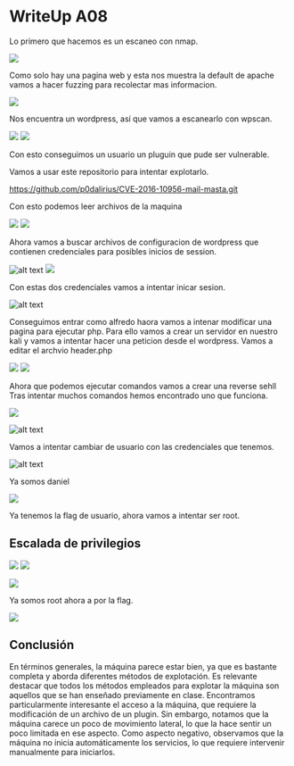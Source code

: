 # WriteUp A08

Lo primero que hacemos es un escaneo con nmap.

![](image-25.png)

Como solo hay una pagina web y esta nos muestra la default de apache vamos a hacer fuzzing para recolectar mas informacion.

![](image-26.png)

Nos encuentra un wordpress, así que vamos a escanearlo con wpscan.

![](image-27.png)
![](image-28.png)

Con esto conseguimos un usuario un pluguin que pude ser vulnerable.

Vamos a usar este repositorio para intentar explotarlo.

https://github.com/p0dalirius/CVE-2016-10956-mail-masta.git

Con esto podemos leer archivos de la maquina

![](image-29.png)
![](image-30.png)

Ahora vamos a buscar archivos de configuracion de wordpress que contienen credenciales para posibles inicios de session.

![alt text](image-32.png)
![](image-31.png)

Con estas dos credenciales vamos a intentar inicar sesion.

![alt text](image-33.png)

Conseguimos entrar como alfredo haora vamos a intenar modificar una pagina para ejecutar php.
Para ello vamos a crear un servidor en nuestro kali y vamos a intentar hacer una peticion desde el wordpress. Vamos a editar el archvio header.php

![](image-35.png)
![](image-36.png)

Ahora que podemos ejecutar comandos vamos a crear una reverse sehll
Tras intentar muchos comandos hemos encontrado uno que funciona.

![](image-37.png)

![alt text](image-38.png)

Vamos a intentar cambiar de usuario con las credenciales que tenemos.

![alt text](image-39.png)

Ya somos daniel

![](image-40.png)

Ya tenemos la flag de usuario, ahora vamos a intentar ser root.

## Escalada de privilegios

![](image-41.png)
![](image-42.png)


![](image-44.png)

Ya somos root ahora a por la flag.

![](image-43.png)


## Conclusión

En términos generales, la máquina parece estar bien, ya que es bastante completa y aborda diferentes métodos de explotación. Es relevante destacar que todos los métodos empleados para explotar la máquina son aquellos que se han enseñado previamente en clase. Encontramos particularmente interesante el acceso a la máquina, que requiere la modificación de un archivo de un plugin. Sin embargo, notamos que la máquina carece un poco de movimiento lateral, lo que la hace sentir un poco limitada en ese aspecto. Como aspecto negativo, observamos que la máquina no inicia automáticamente los servicios, lo que requiere intervenir manualmente para iniciarlos.